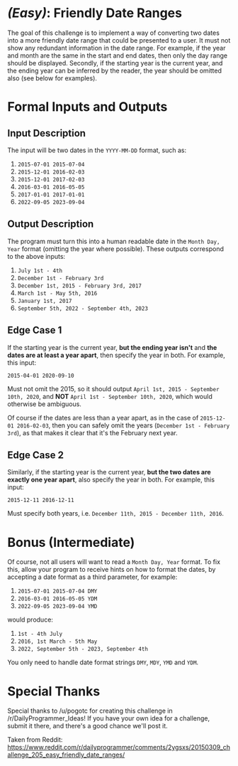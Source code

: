 # [](#EasyIcon) _(Easy)_: Friendly Date Ranges

The goal of this challenge is to implement a way of converting two dates into a more friendly date range that could be presented to a user. It must not show any redundant information in the date range. For example, if the year and month are the same in the start and end dates, then only the day range should be displayed. Secondly, if the starting year is the current year, and the ending year can be inferred by the reader, the year should be omitted also (see below for examples).

# Formal Inputs and Outputs

## Input Description

The input will be two dates in the `YYYY-MM-DD` format, such as:

1. `2015-07-01 2015-07-04`
2. `2015-12-01 2016-02-03`
3. `2015-12-01 2017-02-03`
4. `2016-03-01 2016-05-05`
5. `2017-01-01 2017-01-01`
6. `2022-09-05 2023-09-04`

## Output Description

The program must turn this into a human readable date in the `Month Day, Year` format (omitting the year where possible). These outputs correspond to the above inputs:

1. `July 1st - 4th`
2. `December 1st - February 3rd`
3. `December 1st, 2015 - February 3rd, 2017`
4. `March 1st - May 5th, 2016`
5. `January 1st, 2017`
6. `September 5th, 2022 - September 4th, 2023`

## Edge Case 1

If the starting year is the current year, **but the ending year isn't** and **the dates are at least a year apart**, then specify the year in both. For example, this input:

    2015-04-01 2020-09-10

Must not omit the 2015, so it should output `April 1st, 2015 - September 10th, 2020`, and **NOT** `April 1st - September 10th, 2020`, which would otherwise be ambiguous.

Of course if the dates are less than a year apart, as in the case of `2015-12-01 2016-02-03`, then you can safely omit the years (`December 1st - February 3rd`), as that makes it clear that it's the February next year.

## Edge Case 2

Similarly, if the starting year is the current year, **but the two dates are exactly one year apart**, also specify the year in both. For example, this input:

    2015-12-11 2016-12-11

Must specify both years, i.e. `December 11th, 2015 - December 11th, 2016`.
    
# Bonus (Intermediate)

Of course, not all users will want to read a `Month Day, Year` format. To fix this, allow your program to receive hints on how to format the dates, by accepting a date format as a third parameter, for example:

1. `2015-07-01 2015-07-04 DMY`
2. `2016-03-01 2016-05-05 YDM`
3. `2022-09-05 2023-09-04 YMD`
    
would produce:

1. `1st - 4th July`
2. `2016, 1st March - 5th May`
3. `2022, September 5th - 2023, September 4th`
    
You only need to handle date format strings `DMY`, `MDY`, `YMD` and `YDM`.

# Special Thanks

Special thanks to /u/pogotc for creating this challenge in /r/DailyProgrammer_Ideas! If you have your own idea for a challenge, submit it there, and there's a good chance we'll post it.

Taken from Reddit: https://www.reddit.com/r/dailyprogrammer/comments/2ygsxs/20150309_challenge_205_easy_friendly_date_ranges/